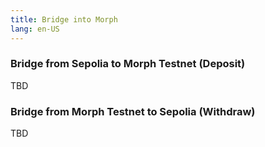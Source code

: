 ```yaml
---
title: Bridge into Morph
lang: en-US
---
```


### Bridge from Sepolia to Morph Testnet (Deposit)


TBD



### Bridge from Morph Testnet to Sepolia (Withdraw)


TBD